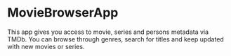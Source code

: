 # MovieBrowserApp
This app gives you access to movie, series and persons metadata via TMDb. You can browse through genres, search for titles and keep updated with new movies or series. 
